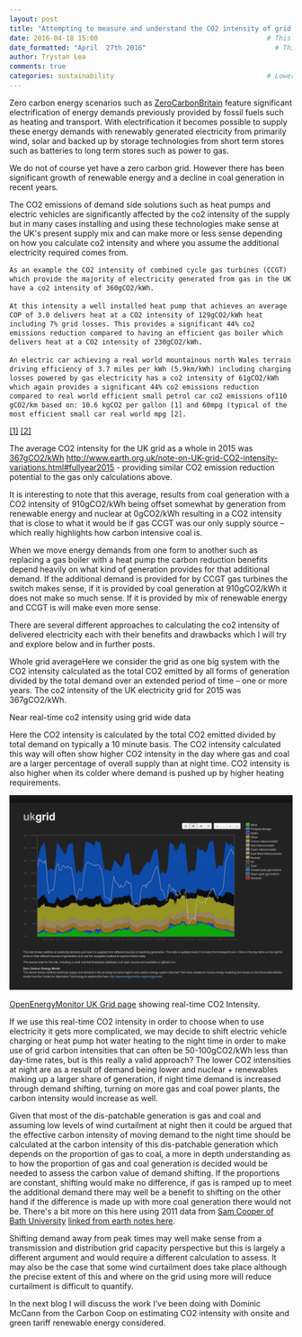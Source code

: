 ```yaml
---
layout: post
title: "Attempting to measure and understand the CO2 intensity of grid electricity"
date: 2016-04-18 15:00                                          # This is the indexed published time and date
date_formatted: "April  27th 2016"                                # This is the public facing date on the post
author: Trystan Lea
comments: true
categories: sustainability                                      # Lower case
---
```


Zero carbon energy scenarios such as [ZeroCarbonBritain](http://zerocarbonbritain.org/) feature significant electrification of energy demands previously provided by fossil fuels such as heating and transport. With electrification it becomes possible to supply these energy demands with renewably generated electricity from primarily wind, solar and backed up by storage technologies from short term stores such as batteries to long term stores such as power to gas.

We do not of course yet have a zero carbon grid. However there has been significant growth of renewable energy and a decline in coal generation in recent years.

The CO2 emissions of demand side solutions such as heat pumps and electric vehicles are significantly affected by the co2 intensity of the supply but in many cases installing and using these technologies make sense at the UK's present supply mix and can make more or less sense depending on how you calculate co2 intensity and where you assume the additional electricity required comes from.

<!--more-->

```
As an example the CO2 intensity of combined cycle gas turbines (CCGT) which provide the majority of electricity generated from gas in the UK have a co2 intensity of 360gCO2/kWh.

At this intensity a well installed heat pump that achieves an average COP of 3.0 delivers heat at a CO2 intensity of 129gCO2/kWh heat including 7% grid losses. This provides a significant 44% co2 emissions reduction compared to having an efficient gas boiler which delivers heat at a CO2 intensity of 230gCO2/kWh.

An electric car achieving a real world mountainous north Wales terrain driving efficiency of 3.7 miles per kWh (5.9km/kWh) including charging losses powered by gas electricity has a co2 intensity of 61gCO2/kWh which again provides a significant 44% co2 emissions reduction compared to real world efficient small petrol car co2 emissions of110 gCO2/km based on: 10.6 kgCO2 per gallon [1] and 60mpg (typical of the most efficient small car real world mpg [2].
```
[[1]](http://www.carbonindependent.org/sources_car.html)
[[2]](http://www.whatcar.com/car-news/real-world-mpg-efficient-small-cars/1214063)

The average CO2 intensity for the UK grid as a whole in 2015 was [367gCO2/kWh](http://www.earth.org.uk/note-on-UK-grid-CO2-intensity-variations.html#fullyear2015) http://www.earth.org.uk/note-on-UK-grid-CO2-intensity-variations.html#fullyear2015 - providing similar CO2 emission reduction potential to the gas only calculations above.

It is interesting to note that this average, results from coal generation with a CO2 intensity of 910gCO2/kWh being offset somewhat by generation from renewable energy and nuclear at 0gCO2/kWh resulting in a CO2 intensity that is close to what it would be if gas CCGT was our only supply source – which really highlights how carbon intensive coal is.

When we move energy demands from one form to another such as replacing a gas boiler with a heat pump the carbon reduction benefits depend heavily on what kind of generation provides for that additional demand. If the additional demand is provided for by CCGT gas turbines the switch makes sense, if it is provided by coal generation at 910gCO2/kWh it does not make so much sense. If it is provided by mix of renewable energy and CCGT is will make even more sense.

There are several different approaches to calculating the co2 intensity of delivered electricity each with their benefits and drawbacks which I will try and explore below and in further posts.

Whole grid averageHere we consider the grid as one big system with the CO2 intensity calculated as the total CO2 emitted by all forms of generation divided by the total demand over an extended period of time – one or more years. The co2 intensity of the UK electricity grid for 2015 was 367gCO2/kWh.

Near real-time co2 intensity using grid wide data

Here the CO2 intensity is calculated by the total CO2 emitted divided by total demand on typically a 10 minute basis. The CO2 intensity calculated this way will often show higher CO2 intensity in the day where gas and coal are a larger percentage of overall supply than at night time. CO2 intensity is also higher when its colder where demand is pushed up by higher heating requirements.


![UK Grid Carbon](/images/ukgrid.png)

[OpenEnergyMonitor UK Grid page](https://openenergymonitor.org/ukgrid) showing real-time CO2 Intensity.


If we use this real-time CO2 intensity in order to choose when to use electricity it gets more complicated, we may decide to shift electric vehicle charging or heat pump hot water heating to the night time in order to make use of grid carbon intensities that can often be 50-100gCO2/kWh less than day-time rates, but is this really a valid approach? The lower CO2 intensities at night are as a result of demand being lower and nuclear + renewables making up a larger share of generation, if night time demand is increased through demand shifting, turning on more gas and coal power plants, the carbon intensity would increase as well.

Given that most of the dis-patchable generation is gas and coal and assuming low levels of wind curtailment at night then it could be argued that the effective carbon intensity of moving demand to the night time should be calculated at the carbon intensity of this dis-patchable generation which depends on the proportion of gas to coal, a more in depth understanding as to how the proportion of gas and coal generation is decided would be needed to assess the carbon value of demand shifting. If the proportions are constant, shifting would make no difference, if gas is ramped up to meet the additional demand there may well be a benefit to shifting on the other hand if the difference is made up with more coal generation there would not be. There's a bit more on this here using 2011 data from [Sam Cooper of Bath University](http://people.bath.ac.uk/en8sc/GridCarbonIntensity.pdf) [linked from earth notes here](http://www.earth.org.uk/note-on-UK-grid-CO2-intensity-variations.html).


Shifting demand away from peak times may well make sense from a transmission and distribution grid capacity perspective but this is largely a different argument and would require a different calculation to assess. It may also be the case that some wind curtailment does take place although the precise extent of this and where on the grid using more will reduce curtailment is difficult to quantify.

In the next blog I will discuss the work I've been doing with Dominic McCann from the Carbon Coop on estimating CO2 intensity with onsite and green tariff renewable energy considered.
